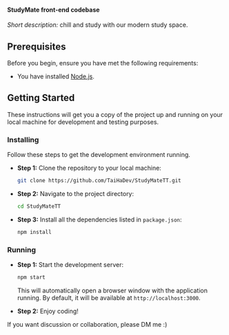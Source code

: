 #### StudyMate front-end codebase
*Short description:* chill and study with our modern study space.

## Prerequisites

Before you begin, ensure you have met the following requirements:

- You have installed [Node.js](https://nodejs.org/).


## Getting Started

These instructions will get you a copy of the project up and running on your local machine for development and testing purposes.

### Installing

Follow these steps to get the development environment running.

* **Step 1:** Clone the repository to your local machine:

    ```sh
    git clone https://github.com/TaiHaDev/StudyMateTT.git
    ```


* **Step 2:** Navigate to the project directory:

    ```sh
    cd StudyMateTT
    ```


* **Step 3:** Install all the dependencies listed in `package.json`:
    ```sh
    npm install
    ```
### Running

* **Step 1:** Start the development server:

    ```sh
    npm start
    ```
    This will automatically open a browser window with the application running. By default, it will be available at `http://localhost:3000`.

* **Step 2:** Enjoy coding!

If you want discussion or collaboration, please DM me :)